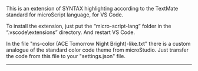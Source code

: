 This is an extension of SYNTAX highlighting according to the TextMate standard for microScript language, for VS Code.

To install the extension, just put the “micro-script-lang” folder in the “.vscode\extensions” directory. And restart VS Code.

In the file "ms-color (ACE Tomorrow Night Bright)-like.txt" there is a custom analogue of the standard color code theme from microStudio. Just transfer the code from this file to your "settings.json" file.

---
